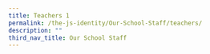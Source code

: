 ```yaml
---
title: Teachers 1
permalink: /the-js-identity/Our-School-Staff/teachers/
description: ""
third_nav_title: Our School Staff
---
```

